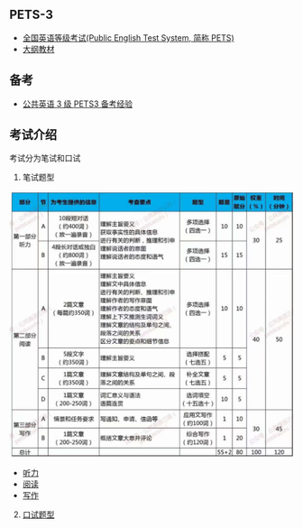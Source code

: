 ## PETS-3

- [全国英语等级考试(Public English Test System, 简称 PETS)](https://pets.neea.edu.cn/)
- [大纲教材](https://pets.neea.edu.cn/html1/folder/16093/1175-1.htm)

## 备考

- [公共英语 3 级 PETS3 备考经验](https://zhuanlan.zhihu.com/p/414809626)

## 考试介绍

考试分为笔试和口试

1. 笔试题型

![image](./real-exam/20230710152403.jpg)

- [听力](https://mp.weixin.qq.com/s/4y5fTe-iqHGffc_u-I1fiQ)
- [阅读](https://mp.weixin.qq.com/s/Q1zfR18Scmbb02NxkXJ70A)
- [写作](https://mp.weixin.qq.com/s/3m9I1pZVbaFSj9uxNXObOA)

2. [口试题型](https://mp.weixin.qq.com/s/ve-ntJhjzoRSSabWD4uBkA)

